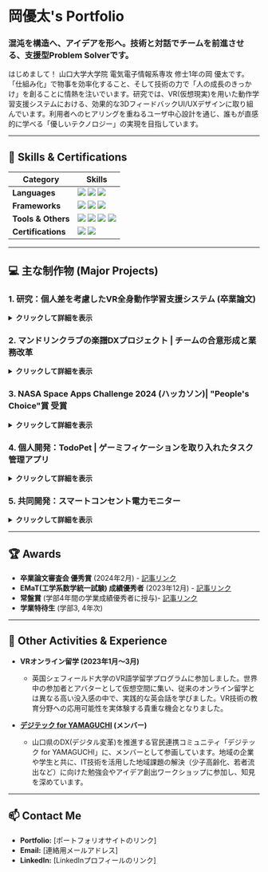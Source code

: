 # 岡優太's Portfolio

### 混沌を構造へ、アイデアを形へ。技術と対話でチームを前進させる、支援型Problem Solverです。

はじめまして！ 山口大学大学院 電気電子情報系専攻 修士1年の岡 優太です。
「仕組み化」で物事を効率化すること、そして技術の力で「人の成長のきっかけ」を創ることに情熱を注いでいます。研究では、VR(仮想現実)を用いた動作学習支援システムにおける、効果的な3DフィードバックUI/UXデザインに取り組んでいます。利用者へのヒアリングを重ねるユーザ中心設計を通じ、誰もが直感的に学べる「優しいテクノロジー」の実現を目指しています。

---

## 🔧 Skills & Certifications

| Category          | Skills                                                                                                                                                             |
| ----------------- | ------------------------------------------------------------------------------------------------------------------------------------------------------------------ |
| **Languages** | <img src="https://img.shields.io/badge/Python-3776AB?logo=python&logoColor=white"> <img src="https://img.shields.io/badge/JavaScript-F7DF1E?logo=javascript&logoColor=black"> <img src="https://img.shields.io/badge/C%23-239120?logo=c-sharp&logoColor=white"> |
| **Frameworks** | <img src="https://img.shields.io/badge/Unity-FFFFFF?logo=unity&logoColor=black"> <img src="https://img.shields.io/badge/React-61DAFB?logo=react&logoColor=black"> <img src="https://img.shields.io/badge/PyTorch-EE4C2C?logo=pytorch&logoColor=white"> |
| **Tools & Others**| <img src="https.img.shields.io/badge/Git-F05032?logo=git&logoColor=white"> <img src="https://img.shields.io/badge/GitHub-181717?logo=github&logoColor=white"> <img src="https://img.shields.io/badge/Notion-000000?logo=notion&logoColor=white"> <img src="https://img.shields.io/badge/Docker-2496ED?logo=docker&logoColor=white"> |
| **Certifications**| <img src="https://img.shields.io/badge/基本情報技術者-FE-orange"> <img src="https://img.shields.io/badge/色彩検定-2級-9cf"> |

---

## 💻 主な制作物 (Major Projects)

### 1. 研究：個人差を考慮したVR全身動作学習支援システム (卒業論文)
<details>
  <summary><strong>クリックして詳細を表示</strong></summary>
  
  ユーザー一人ひとりの「体格の違い」を吸収し、誰でも公平かつ正確に全身の動きを学べるVRトレーニングシステムを設計・開発しました。
  
  - **課題背景:** 従来のシステムでは、指導者と学習者の身長や手足の長さが違うと、正しい動作をしても「ズレ」と誤判定される問題がありました。 
  
  - **主な実装と貢献:**
    - **① 体格差補正アルゴリズムの開発:** 身長・腕・脚の長さの比率をリアルタイムで計算し、お手本動作を学習者の体格に合わせて自動で正規化する独自のアルゴリズムを設計・実装しました。  これにより、体格に依存しない公平な動作評価を実現しました。 
    - **② リアルタイム3Dフィードバック:** ユーザーとお手本アバターの位置・回転の誤差を即座に計算。  誤差の種類（位置/回転）と大きさに応じて、アバターの各部位の色を青や赤に変化させる直感的なフィードバックシステムを構築しました。 
    - **③ 少数トラッカーでの全身動作再現:** HTC VIVE Ultimate TrackerとMeta Quest 3を組み合わせ、計5点のトラッカーだけで自然な全身の動きを再現する効率的なシステムをFinalIKを用いて実現しました。 
    
  - **検証と成果:** 12名の被験者実験を行った結果 、本システムを使用したグループは、お手本動画のみで練習したグループに比べ、**動作の一致度が約2倍向上**しました。  また、独自開発した体格補正機能は、被験者から「自然で真似しやすい」と高く評価されました (平均評価 6.0/7.0)。 
  
  - **使用技術:** Unity, C#, FinalIK, HTC VIVE Ultimate Tracker, Meta Quest 3, SteamVR 
</details>

### 2. マンドリンクラブの楽譜DXプロジェクト | チームの合意形成と業務改革
<details>
  <summary><strong>クリックして詳細を表示</strong></summary>
  
  約50名が所属する大学マンドリンクラブで、紙でアナログ管理されていた約1500曲の楽譜の電子化を提案・主導しました。
  
  - **課題:** 楽譜探しに時間がかかり、練習効率が悪い。紛失・劣化のリスク。
  - **行動:**
    - **合意形成:** 当初の「慣習を変えたくない」という抵抗に対し、試験導入でデジタル化の利便性を体感してもらい、歓喜の声と共に全部員の合意を取り付けました。
    - **仕組み化:** 全楽譜をスキャンし、曲名・作曲者別に分類。部員が瞬時に楽譜を取得できる仕組みを構築し、運用マニュアルも作成して後輩へ引き継ぎました。
  - **成果:** 楽譜準備の時間を**1時間から5分に短縮**し、練習効率を飛躍的に向上させました。技術導入と並行して、利用者の理解と合意を得る「人間中心のDX推進」の重要性を学びました。
  - **使用技術:** PCファイリング, スキャナ, USB共有, マニュアル作成(Notion)
</details>

### 3. NASA Space Apps Challenge 2024 (ハッカソン)| "People's Choice"賞 受賞
<details>
  <summary><strong>クリックして詳細を表示</strong></summary>
  
  NASA主催の世界同時開催ハッカソンにて、チーム「Space Browse」として参加。NASAのオープンデータを用い、「背景画像と説明文とBGMをランダムに表示できるように」というテーマでWebアプリケーションを2日間で開発しました。
  
  - **役割:** 主にアイデア出しとチームの意見集約を担当。多様な意見を一つのコンセプトにまとめ上げました。
  - **成果:** ユーザー体験の楽しさが評価され、**People's Choice賞**を受賞。短期間でのアイデアソンとチームでのプロトタイピング能力を証明しました。
  - **使用技術:** JavaScript, React, HTML, CSS
  - **リポジトリ:** [[リポジトリへのリンク](https://github.com/T-yao-K/NASA-space-apps-teamb)]
</details>

### 4. 個人開発：TodoPet | ゲーミフィケーションを取り入れたタスク管理アプリ
<details>
  <summary><strong>クリックして詳細を表示</strong></summary>
  
  日々のタスク管理に、ペット育成の要素を加えてモチベーションを維持しやすくするWebアプリケーションです。タスクをチェックして完了するとペットの「愛情度」が上がり、一定の値に達するとレベルアップします。
  
  - **主な機能:** タスクの追加・削除、完了チェックリスト、タスク完了と連動したペットの育成システム、カレンダー機能
  - **使用技術:** React, FastAPI, Python, JavaScript, HTML, CSS
  - **リポジトリ:** [リポジトリへのリンク](https://github.com/pokujiro/Development)
</details>

### 5. 共同開発：スマートコンセント電力モニター
<details>
  <summary><strong>クリックして詳細を表示</strong></summary>
  
  Pythonと`tinytuya`ライブラリを用いて、家庭のスマートコンセントの電力使用量を定期的に取得・記録し、そのデータをブラウザ上で可視化するWebアプリケーションです。リアルタイムの電力状況や過去の使用量推移をグラフで確認できます。
  
  - **主な機能:** リアルタイム電力表示、期間別のグラフ表示（Chart.js）、月間目標設定
  - **使用技術:** Python, tinytuya, HTML, CSS, JavaScript, Chart.js
  - **リポジトリ:** [[リポジトリへのリンク](https://github.com/pokujiro/OutletApp)]

</details>

---

## 🏆 Awards
- **卒業論文審査会 優秀賞** (2024年2月) - [記事リンク](http://www.csse.yamaguchi-u.ac.jp/2024/02/20240228.html)
- **EMaT(工学系数学統一試験) 成績優秀者** (2023年12月) - [記事リンク](https://www.yamaguchi-u.ac.jp/eng/news/3832/index.html)
- **常盤賞** (学部4年間の学業成績優秀者に授与)- [記事リンク](http://www.csse.yamaguchi-u.ac.jp/2025/03/20250321.html)
- **学業特待生** (学部3, 4年次)

---

## 📖 Other Activities & Experience

- **VRオンライン留学 (2023年1月〜3月)**
  - 英国シェフィールド大学のVR語学留学プログラムに参加しました。世界中の参加者とアバターとして仮想空間に集い、従来のオンライン留学とは異なる高い没入感の中で、実践的な英会話を学びました。VR技術の教育分野への応用可能性を実体験する貴重な機会となりました。

- **[デジテック for YAMAGUCHI](https://digitech-ymg.org/) (メンバー)**
  - 山口県のDX(デジタル変革)を推進する官民連携コミュニティ「デジテック for YAMAGUCHI」に、メンバーとして参画しています。地域の企業や学生と共に、IT技術を活用した地域課題の解決（少子高齢化、若者流出など）に向けた勉強会やアイデア創出ワークショップに参加し、知見を深めています。

---

## 📫 Contact Me
- **Portfolio:** [ポートフォリオサイトのリンク]
- **Email:** [連絡用メールアドレス]
- **LinkedIn:** [LinkedInプロフィールのリンク]
